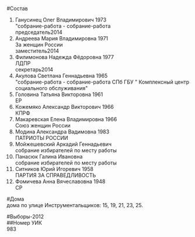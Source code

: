#Состав  
1. Ганусинец Олег Владимирович 1973  
    "собрание-работа - собрание-работа  
    председатель2014  
2. Андреева Мария Владимировна 1971  
    За женщин России  
    заместитель2014  
3. Филимонова Надежда Фёдоровна 1977  
    ЛДПР  
    секретарь2014  
4. Акулова Светлана Геннадьевна 1965  
    "собрание-работа - собрание-работа СПб ГБУ " Комплексный центр социального обслуживания"  
5. Головина Татьяна Викторовна 1961  
    ЕР  
6. Кожемяко Александр Викторович 1966  
    КПРФ  
7. Макаревская Елена Владимировна 1966  
    Союз женщин России  
8. Модина Александра Вадимовна 1983  
    ПАТРИОТЫ РОССИИ  
9. Мойжешевский Аркадий Геннадьевич  
    собрание избирателей по месту работы  
10. Панасюк Галина Ивановна  
    собрание избирателей по месту работы  
11. Ситников Юрий Игоревич 1958  
    ПАРТИЯ ЗА СПРАВЕДЛИВОСТЬ  
12. Фомичева Анна Вячеславовна 1948  
    СР  
  
#Дома  
дома по улице Инструментальщиков: 15, 19, 21, 23, 25.  
  
#Выборы-2012  
##Номер УИК  
983  
